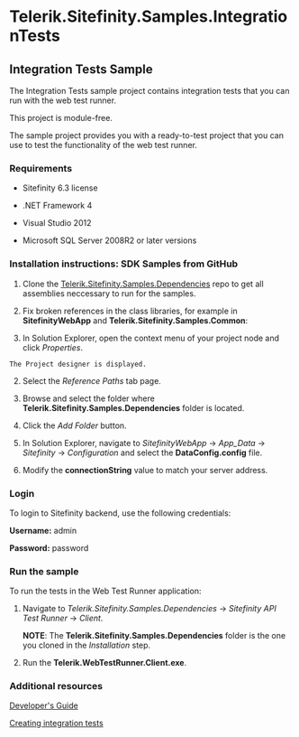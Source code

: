 Telerik.Sitefinity.Samples.IntegrationTests
===========================================

## Integration Tests Sample

The Integration Tests sample project contains integration tests that you can run with the web test runner. 

This project is module-free. 

The sample project provides you with a ready-to-test project that you can use to test the functionality of the web test runner. 

### Requirements

* Sitefinity 6.3 license

* .NET Framework 4

* Visual Studio 2012

* Microsoft SQL Server 2008R2 or later versions


### Installation instructions: SDK Samples from GitHub

1. Clone the [Telerik.Sitefinity.Samples.Dependencies](https://github.com/Sitefinty-SDK/Telerik.Sitefinity.Samples.Dependencies) repo to get all assemblies neccessary to run for the samples.
2. Fix broken references in the class libraries, for example in **SitefinityWebApp** and **Telerik.Sitefinity.Samples.Common**:

  1. In Solution Explorer, open the context menu of your project node and click _Properties_.  
  
    The Project designer is displayed.
  2. Select the _Reference Paths_ tab page.
  3. Browse and select the folder where **Telerik.Sitefinity.Samples.Dependencies** folder is located.
  4. Click the _Add Folder_ button.


3. In Solution Explorer, navigate to _SitefinityWebApp_ -> *App_Data* -> _Sitefinity_ -> _Configuration_ and select the **DataConfig.config** file. 
4. Modify the **connectionString** value to match your server address.

### Login

To login to Sitefinity backend, use the following credentials: 

**Username:** admin

**Password:** password

### Run the sample

To run the tests in the Web Test Runner application:

1. Navigate to _Telerik.Sitefinity.Samples.Dependencies_ -> _Sitefinity API Test Runner_ -> _Client_.

    **NOTE**: The **Telerik.Sitefinity.Samples.Dependencies** folder is the one you cloned in the _Installation_ step.
2. Run the **Telerik.WebTestRunner.Client.exe**.

### Additional resources

[Developer's Guide](http://www.sitefinity.com/documentation/documentationarticles/developers-guide)

[Creating integration tests](http://www.sitefinity.com/documentation/documentationarticles/developers-guide/how-to/create-and-run-integration-tests-with-the-Sitefinity-web-test-runner)


